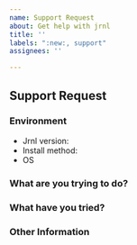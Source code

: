 ```yaml
---
name: Support Request
about: Get help with jrnl
title: ''
labels: ":new:, support"
assignees: ''

---
```


## Support Request
<!--
Hello, and thank you for reporting an issue!
Please fill out the points below, as it will make our process much easier.
-->

### Environment
<!--
Please tell us about your environment
-->
  - Jrnl version: <!-- Run `jrnl -v` -->
  - Install method: <!-- How did you install jrnl? (pipx, brew, etc) -->
  - OS <!-- What is your operating system? (MacOS, Linux, Windows) -->

### What are you trying to do?
<!--
Please write a short description of what is happening.
-->

### What have you tried?
<!--
Have you tried anything to fix the problem? This can help give us more
information to help you with.
-->

### Other Information
<!--
Is there anything else we should know that might be helpful?
e.g. detailed explanation, stacktraces, related issues, suggestions how to fix
-->
